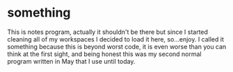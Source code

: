 # something
 This is notes program, actually it shouldn't be there but since I started cleaning all of my workspaces I decided to load it here, so...enjoy.
I called it something because this is beyond worst code, it is even worse than you can think at the first sight, and being honest this was my second normal program written in May that I use until today. 
